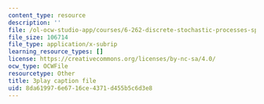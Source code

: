 ```yaml
---
content_type: resource
description: ''
file: /ol-ocw-studio-app/courses/6-262-discrete-stochastic-processes-spring-2011/8da619976e6716ce4371d455b5c6d3e8_mNGVkKeMUtc.srt
file_size: 106714
file_type: application/x-subrip
learning_resource_types: []
license: https://creativecommons.org/licenses/by-nc-sa/4.0/
ocw_type: OCWFile
resourcetype: Other
title: 3play caption file
uid: 8da61997-6e67-16ce-4371-d455b5c6d3e8
---
```

